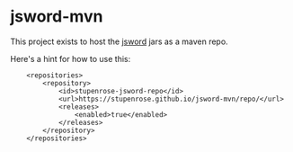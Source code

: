 # jsword-mvn

This project exists to host the [jsword](https://www.crosswire.org/jsword/) jars as a maven repo.

Here's a hint for how to use this:

```
	<repositories>
	    <repository>
	        <id>stupenrose-jsword-repo</id>
	        <url>https://stupenrose.github.io/jsword-mvn/repo/</url>
	        <releases>
	            <enabled>true</enabled>
	        </releases>
	    </repository>
	</repositories>

```
